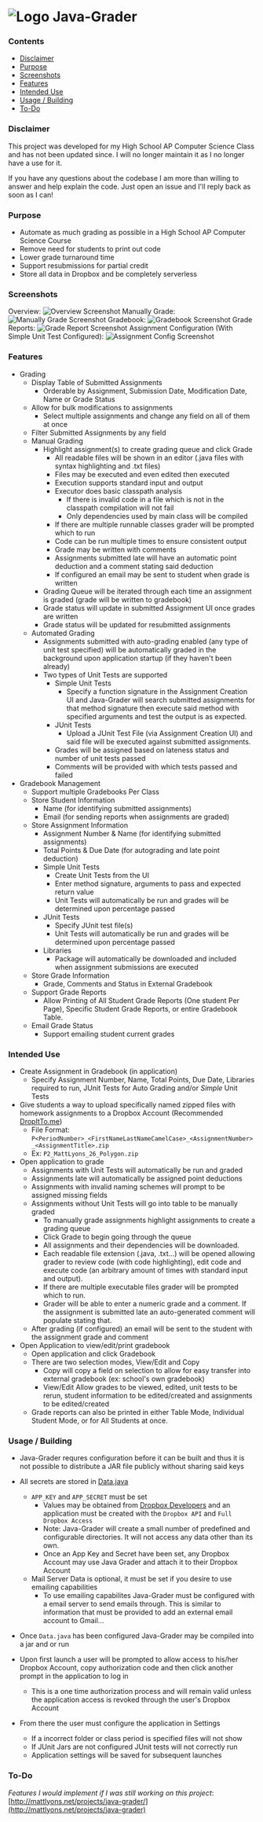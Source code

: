 ![Logo](https://github.com/mattlyons0/Java-Grader/blob/DropboxGrader/src/Resources/iconBlue64.png?raw=true)
Java-Grader
===========

### Contents
* [Disclaimer](#disclaimer)
* [Purpose](#purpose)
* [Screenshots](#screenshots)
* [Features](#features)
* [Intended Use](#intended-use)
* [Usage / Building](#usage--building)
* [To-Do](#to-do)

### Disclaimer
This project was developed for my High School AP Computer Science Class and has not been updated since. I will no longer maintain it as I no longer have a use for it.

If you have any questions about the codebase I am more than willing to answer and help explain the code. Just open an issue and I'll reply back as soon as I can!

### Purpose
- Automate as much grading as possible in a High School AP Computer Science Course
- Remove need for students to print out code
- Lower grade turnaround time
- Support resubmissions for partial credit
- Store all data in Dropbox and be completely serverless

### Screenshots
Overview:
![Overview Screenshot](https://github.com/mattlyons0/Java-Grader/blob/DropboxGrader/screenshots/overview.png?raw=true)
Manually Grade:
![Manually Grade Screenshot](https://github.com/mattlyons0/Java-Grader/blob/DropboxGrader/screenshots/manualGrade.png?raw=true)
Gradebook:
![Gradebook Screenshot](https://github.com/mattlyons0/Java-Grader/blob/DropboxGrader/screenshots/gradebook.png?raw=true)
Grade Reports:
![Grade Report Screenshot](https://github.com/mattlyons0/Java-Grader/blob/DropboxGrader/screenshots/printReport.png?raw=true)
Assignment Configuration (With Simple Unit Test Configured):
![Assignment Config Screenshot](https://github.com/mattlyons0/Java-Grader/blob/DropboxGrader/screenshots/simpleUnitTests.png?raw=true)

### Features
- Grading
  - Display Table of Submitted Assignments
    - Orderable by Assignment, Submission Date, Modification Date, Name or Grade Status
  - Allow for bulk modifications to assignments
    - Select multiple assignments and change any field on all of them at once
  - Filter Submitted Assignments by any field
  - Manual Grading
    - Highlight assignment(s) to create grading queue and click Grade
      - All readable files will be shown in an editor (.java files with syntax highlighting and .txt files)
      - Files may be executed and even edited then executed
      - Execution supports standard input and output
      - Executor does basic classpath analysis
        - If there is invalid code in a file which is not in the classpath compilation will not fail
        - Only dependencies used by main class will be compiled
      - If there are multiple runnable classes grader will be prompted which to run
      - Code can be run multiple times to ensure consistent output
      - Grade may be written with comments
      - Assignments submitted late will have an automatic point deduction and a comment stating said deduction
      - If configured an email may be sent to student when grade is written
    - Grading Queue will be iterated through each time an assignment is graded (grade will be written to gradebook)
    - Grade status will update in submitted Assignment UI once grades are written
    - Grade status will be updated for resubmitted assignments
  - Automated Grading
    - Assignments submitted with auto-grading enabled (any type of unit test specified) will be automatically graded in the background upon application startup (if they haven't been already)
    - Two types of Unit Tests are supported
      - Simple Unit Tests
        - Specify a function signature in the Assignment Creation UI and Java-Grader will search submitted assignments for that method signature then execute said method with specified arguments and test the output is as expected.
      - JUnit Tests
        - Upload a JUnit Test File (via Assignment Creation UI) and said file will be executed against submitted assignments.
      - Grades will be assigned based on lateness status and number of unit tests passed
      - Comments will be provided with which tests passed and failed
- Gradebook Management
  - Support multiple Gradebooks Per Class
  - Store Student Information
    - Name (for identifying submitted assignments)
    - Email (for sending reports when assignments are graded)
  - Store Assignment Information
    - Assignment Number & Name (for identifying submitted assignments)
    - Total Points & Due Date (for autograding and late point deduction)
    - Simple Unit Tests
      - Create Unit Tests from the UI
      - Enter method signature, arguments to pass and expected return value
      - Unit Tests will automatically be run and grades will be determined upon percentage passed
    - JUnit Tests
      - Specify JUnit test file(s)
      - Unit Tests will automatically be run and grades will be determined upon percentage passed
    - Libraries
      - Package will automatically be downloaded and included when assignment submissions are executed
  - Store Grade Information
    - Grade, Comments and Status in External Gradebook
  - Support Grade Reports
    - Allow Printing of All Student Grade Reports (One student Per Page), Specific Student Grade Reports, or entire Gradebook Table.
  - Email Grade Status
    - Support emailing student current grades


### Intended Use
- Create Assignment in Gradebook (in application)
  - Specify Assignment Number, Name, Total Points, Due Date, Libraries required to run, JUnit Tests for Auto Grading and/or *Simple* Unit Tests
- Give students a way to upload specifically named zipped files with homework assignments to a Dropbox Account (Recommended [DropItTo.me](https://dropitto.me/))
  - File Format: `P<PeriodNumber>_<FirstNameLastNameCamelCase>_<AssignmentNumber>_<AssignmentTitle>.zip`
  - Ex: `P2_MattLyons_26_Polygon.zip`
- Open application to grade
  - Assignments with Unit Tests will automatically be run and graded
  - Assignments late will automatically be assigned point deductions
  - Assignments with invalid naming schemes will prompt to be assigned missing fields
  - Assignments without Unit Tests will go into table to be manually graded
    - To manually grade assignments highlight assignments to create a grading queue
    - Click Grade to begin going through the queue
    - All assignments and their dependencies will be downloaded.
    - Each readable file extension (.java, .txt...) will be opened allowing grader to review code (with code highlighting), edit code and execute code (an arbitrary amount of times with standard input and output).
    - If there are multiple executable files grader will be prompted which to run.
    - Grader will be able to enter a numeric grade and a comment. If the assignment is submitted late an auto-generated comment will populate stating that.
  - After grading (if configured) an email will be sent to the student with the assignment grade and comment
- Open Application to view/edit/print gradebook
  - Open application and click Gradebook
  - There are two selection modes, View/Edit and Copy
    - Copy will copy a field on selection to allow for easy transfer into external gradebook (ex: school's own gradebook)
    - View/Edit Allow grades to be viewed, edited, unit tests to be rerun, student information to be edited/created and assignments to be edited/created
  - Grade reports can also be printed in either Table Mode, Individual Student Mode, or for All Students at once.

### Usage / Building
- Java-Grader requres configuration before it can be built and thus it is not possible to distribute a JAR file publicly without sharing said keys
- All secrets are stored in [Data.java](https://github.com/mattlyons0/Java-Grader/blob/DropboxGrader/src/DropboxGrader/Data/Data.java)
  - `APP_KEY` and `APP_SECRET` must be set
    - Values may be obtained from [Dropbox Developers](https://www.dropbox.com/developers/apps/create) and an application must be created with the `Dropbox API` and `Full Dropbox Access`
    - Note: Java-Grader will create a small number of predefined and configurable directories. It will not access any data other than its own.
    - Once an App Key and Secret have been set, any Dropbox Account may use Java Grader and attach it to their Dropbox Account
  - Mail Server Data is optional, it must be set if you desire to use emailing capabilities
    - To use emailing capabilites Java-Grader must be configured with a email server to send emails through. This is similar to information that must be provided to add an external email account to Gmail...
- Once `Data.java` has been configured Java-Grader may be compiled into a jar and or run


- Upon first launch a user will be prompted to allow access to his/her Dropbox Account, copy authorization code and then click another prompt in the application to log in
  - This is a one time authorization process and will remain valid unless the application access is revoked through the user's Dropbox Account
- From there the user must configure the application in Settings
  - If a incorrect folder or class period is specified files will not show
  - If JUnit Jars are not configured JUnit tests will not correctly run
  - Application settings will be saved for subsequent launches

### To-Do
*Features I would implement if I was still working on this project*: [http://mattlyons.net/projects/java-grader/](http://mattlyons.net/projects/java-grader)
